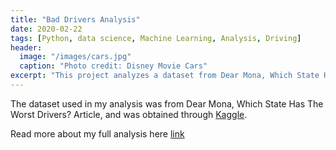 ```yaml
---
title: "Bad Drivers Analysis"
date: 2020-02-22
tags: [Python, data science, Machine Learning, Analysis, Driving]
header:
  image: "/images/cars.jpg"
  caption: "Photo credit: Disney Movie Cars"
excerpt: "This project analyzes a dataset from Dear Mona, Which State Has The Worst Drivers? Article"
---
```

The dataset used in my analysis was from Dear Mona, Which State Has The Worst Drivers? Article, and was obtained through 
[Kaggle]("https://www.kaggle.com/fivethirtyeight/fivethirtyeight-bad-drivers-dataset").

Read more about my full analysis here [link](https://nbviewer.jupyter.org/github/thanhnguyenduong/DSC530_Bad_Drivers_Analysis/blob/master/DSC%20530%20Final%20Project.ipynb)
